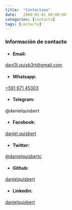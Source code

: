 ```yaml
---
title:  "Contáctame"
date:   2000-01-01 00:00:00
categories: [contacto]
tags: [contacto]
---
```


### Información de contacto

- #### **Email:** 
[dani3l.quisb3rt@gmail.com](mailto:dani3l.quisb3rt@gmail.com)

- #### **Whatsapp:** 
[+591 671 45303](https://wa.me/59167145303?text=¿Necesitas%20ayuda%20en%20tecnología?)

- #### **Telegram:** 
@danielquisbert

- #### **Facebook:** 
[daniel.quisbert](https://www.facebook.com/daniel.quisbert/)

- #### **Twitter:** 
[@danielquisbertc](https://twitter.com/danielquisbertc)

- #### **Github:** 
[danielquisbert](https://github.com/danielquisbert)

- #### **Linkedin:** 
[danielquisbert](https://www.linkedin.com/in/danielquisbert/)






